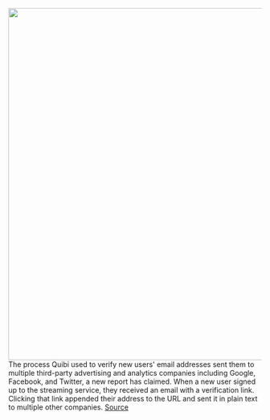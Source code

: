 <img src='https://cdn.vox-cdn.com/thumbor/dPff8zVtV3aVimly6Ec0ulVmVQ8=/0x0:2040x1360/1200x800/filters:focal(857x517:1183x843)/cdn.vox-cdn.com/uploads/chorus_image/image/66732159/acastro_200306_1777_Quibi_0002.0.0.jpg' width='700px' /><br/>
The process Quibi used to verify new users' email addresses sent them to multiple third-party advertising and analytics companies including Google, Facebook, and Twitter, a new report has claimed. When a new user signed up to the streaming service, they received an email with a verification link. Clicking that link appended their address to the URL and sent it in plain text to multiple other companies.
<a href='https://www.theverge.com/2020/4/30/21242470/quibi-email-verification-leaking-addresses-ad-companies-facebook-google-data-protection'> Source <a/>
